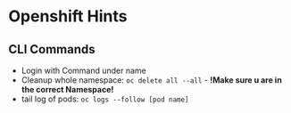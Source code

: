 # Openshift Hints

## CLI Commands

* Login with Command under name
* Cleanup whole namespace: ```oc delete all --all``` - **!Make sure u are in the correct Namespace!**
* tail log of pods: ```oc logs --follow [pod name]```
